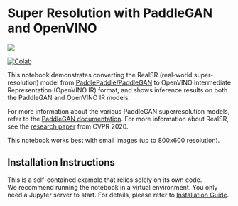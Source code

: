 # Super Resolution with PaddleGAN and OpenVINO

<img referrerpolicy="no-referrer-when-downgrade" src="https://static.scarf.sh/a.png?x-pxid=5b5a4db0-7875-4bfb-bdbd-01698b5b1a77&file=notebooks/vision-paddlegan-superresolution/README.md" />

[![Colab](https://colab.research.google.com/assets/colab-badge.svg)](https://colab.research.google.com/github/openvinotoolkit/openvino_notebooks/blob/latest/notebooks/vision-paddlegan-superresolution/vision-paddlegan-superresolution.ipynb)

This notebook demonstrates converting the RealSR (real-world super-resolution) model from [PaddlePaddle/PaddleGAN](https://github.com/PaddlePaddle/PaddleGAN) to OpenVINO Intermediate Representation (OpenVINO IR) format, and shows inference results on both the PaddleGAN and OpenVINO IR models. 

For more information about the various PaddleGAN superresolution models, refer to the [PaddleGAN documentation](https://github.com/PaddlePaddle/PaddleGAN/blob/develop/docs/en_US/tutorials/single_image_super_resolution.md). For more information about RealSR, see the [research paper](https://openaccess.thecvf.com/content_CVPRW_2020/papers/w31/Ji_Real-World_Super-Resolution_via_Kernel_Estimation_and_Noise_Injection_CVPRW_2020_paper.pdf) from CVPR 2020.

This notebook works best with small images (up to 800x600 resolution).

## Installation Instructions

This is a self-contained example that relies solely on its own code.</br>
We recommend running the notebook in a virtual environment. You only need a Jupyter server to start.
For details, please refer to [Installation Guide](../../README.md).
